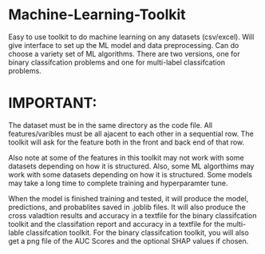 # Machine-Learning-Toolkit
Easy to use toolkit to do machine learning on any datasets (csv/excel). Will give interface to set up the ML model and data preprocessing. Can do choose a variety set of ML algorithms. There are two versions, one for binary classifcation problems and one for multi-label classifcation problems.

# IMPORTANT:
The dataset must be in the same directory as the code file. All features/varibles must be all ajacent to each other in a sequential row. The toolkit will ask for the feature both in the front and back end of that row.

Also note at some of the features in this toolkit may not work with some datasets depending on how it is structured. 
Also, some ML algorthims may work with some datasets depending on how it is structured.
Some models may take a long time to complete training and hyperparamter tune.

When the model is finished training and tested, it will produce the model, predictions, and probablites saved in .joblib files. It will also produce the cross valadtion results and accuracy in a textfile for the binary classifcation toolkit and the classifation report and accuracy in a textfile for the multi-lable classifcation toolkit. For the binary classifcation toolkit, you will also get a png file of the AUC Scores and the optional SHAP values if chosen.
